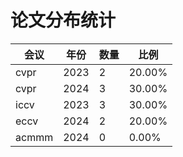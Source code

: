 # 论文分布统计

| 会议 | 年份 | 数量 | 比例 |
| --- | --- | --- | --- |
| cvpr | 2023 | 2 | 20.00% |
| cvpr | 2024 | 3 | 30.00% |
| iccv | 2023 | 3 | 30.00% |
| eccv | 2024 | 2 | 20.00% |
| acmmm | 2024 | 0 | 0.00% |

